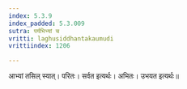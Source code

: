 ```yaml
---
index: 5.3.9
index_padded: 5.3.009
sutra: पर्यभिभ्यां च
vritti: laghusiddhantakaumudi
vrittiindex: 1206

---
```

आभ्यां तसिल् स्यात्। परितः। सर्वत इत्यर्थः। अभितः। उभयत इत्यर्थः॥